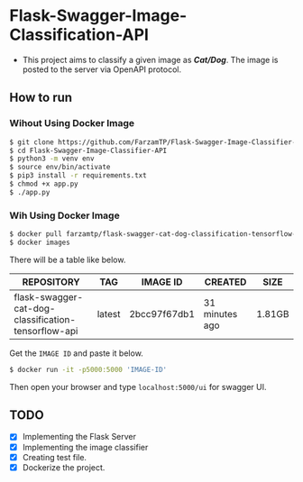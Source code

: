 # Flask-Swagger-Image-Classification-API
* This project aims to classify a given image as ***Cat/Dog***. The image is posted to the server via OpenAPI protocol.

## How to run
### Wihout Using Docker Image 
```bash
$ git clone https://github.com/FarzamTP/Flask-Swagger-Image-Classifier-API.git
$ cd Flask-Swagger-Image-Classifier-API
$ python3 -m venv env
$ source env/bin/activate
$ pip3 install -r requirements.txt
$ chmod +x app.py
$ ./app.py
```

### Wih Using Docker Image 

```bash
$ docker pull farzamtp/flask-swagger-cat-dog-classification-tensorflow-api:latest 
$ docker images
```
There will be a table like below.

| REPOSITORY      | TAG | IMAGE ID | CREATED | SIZE|
| ----------- | ----------- | ----------- | ----------- | ----------- |
| flask-swagger-cat-dog-classification-tensorflow-api      | latest | 2bcc97f67db1 | 31 minutes ago | 1.81GB |

Get the ```IMAGE ID``` and paste it below.
```bash
$ docker run -it -p5000:5000 'IMAGE-ID'
```

Then open your browser and type `localhost:5000/ui` for swagger UI.

## TODO
- [x] Implementing the Flask Server
- [x] Implementing the image classifier
- [x] Creating test file.
- [x] Dockerize the project.
